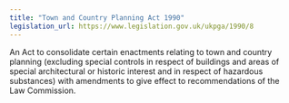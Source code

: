 ```yaml
---
title: "Town and Country Planning Act 1990"
legislation_url: https://www.legislation.gov.uk/ukpga/1990/8
---
```


An Act to consolidate certain enactments relating to town and country planning (excluding special controls in respect of buildings and areas of special architectural or historic interest and in respect of hazardous substances) with amendments to give effect to recommendations of the Law Commission.
